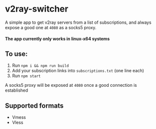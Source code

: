 # v2ray-switcher

A simple app to get v2ray servers from a list of subscriptions, and always expose a good one at `4080` as a socks5 proxy.

#### The app currently only works in linux-x64 systems

## To use:

1.  Run `npm i && npm run build`
2.  Add your subscription links into `subscriptions.txt` (one line each)
3.  Run `npm start`

A socks5 proxy will be exposed at `4080` once a good connection is established

## Supported formats

-   Vmess
-   Vless
